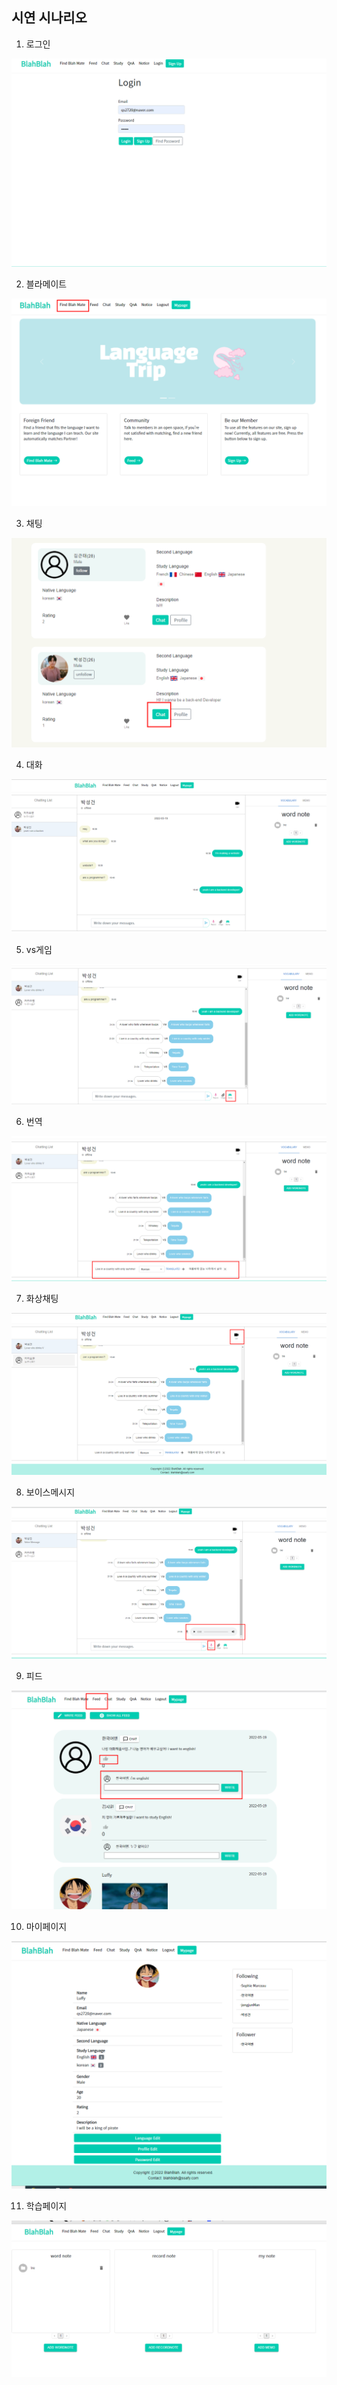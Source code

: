 ## 시연 시나리오



1. 로그인
  
![로그인](image/1.%EB%A1%9C%EA%B7%B8%EC%9D%B8.png)
  

2. 블라메이트
  
![블라메이트](image/2.%EB%B8%94%EB%9D%BC%EB%A9%94%EC%9D%B4%ED%8A%B8%20%ED%81%B4%EB%A6%AD.png)

  

3. 채팅
  
![채팅](image/3.chat%20%ED%81%B4%EB%A6%AD.png)

  

4. 대화
  
![대화](image/4.%EB%8C%80%ED%99%94.png)

  

5. vs게임
  
![vs게임](image/5.vs%EA%B2%8C%EC%9E%84.png)

  

6. 번역
  
![번역](image/6.translate.png)

  

7. 화상채팅
    
![화상채팅](image/7.%ED%99%94%EC%83%81%EC%B1%84%ED%8C%85.png)


  
8. 보이스메시지
    
![보이스메시지](image/8.%EB%B3%B4%EC%9D%B4%EC%8A%A4%EB%A9%94%EC%8B%9C%EC%A7%80.png)
  

9. 피드
  
![피드](image/9.feed.png)
  

10. 마이페이지
  
![마이페이지](image/10.%EB%A7%88%EC%9D%B4%ED%8E%98%EC%9D%B4%EC%A7%80.png)

  
11. 학습페이지
  
![학습페이지](image/11.%ED%95%99%EC%8A%B5%ED%8E%98%EC%9D%B4%EC%A7%80.png)
  
